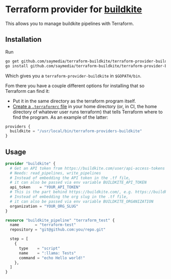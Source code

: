 # Terraform provider for [buildkite](https://www.buildkite.com)

This allows you to manage buildkite pipelines with Terraform.

## Installation

Run
```bash
go get github.com/saymedia/terraform-buildkite/terraform-provider-buildkite
go install github.com/saymedia/terraform-buildkite/terraform-provider-buildkite
```
Which gives you a `terraform-provider-buildkite` in `$GOPATH/bin`.

Fom there you have a couple different options for installing that so Terraform can find it:

* Put it in the same directory as the terraform program itself.
* [Create a `.terraformrc` file](https://www.terraform.io/docs/plugins/basics.html#installing-a-plugin) in your home directory (or, in CI, the home directory of whatever user runs terraform) that tells Terraform where to find the program.
As an example of the latter:

```terraform
providers {
  buildkite = "/usr/local/bin/terraform-providers-buildkite"
}
```

## Usage

```terraform
provider "buildkite" {
  # Get an API token from https://buildkite.com/user/api-access-tokens
  # Needs: read_pipelines, write_pipelines
  # Instead of embedding the API token in the .tf file,
  # it can also be passed via env variable BUILDKITE_API_TOKEN
  api_token    = "YOUR_API_TOKEN"
  # This is the part behind https://buildkite.com/, e.g. https://buildkite.com/some-org
  # Instead of embedding the org slug in the .tf file,
  # it can also be passed via env variable BUILDKITE_ORGANIZATION
  organization = "YOUR_ORG_SLUG"
}

resource "buildkite_pipeline" "terraform_test" {
  name       = "terraform-test"
  repository = "git@github.com:you/repo.git"

  step = [
    {
      type    = "script"
      name    = ":llama: Tests"
      command = "echo Hello world!"
    },
  ]
}
```

